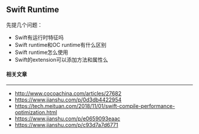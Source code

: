 ## Swift Runtime

先提几个问题：

- Swift有运行时特征吗
- Swift runtime和OC runtime有什么区别
- Swift runtime怎么使用
- Swift的extension可以添加方法和属性么



#### 相关文章

----

- http://www.cocoachina.com/articles/27682
- https://www.jianshu.com/p/0d3db4422954
- https://tech.meituan.com/2018/11/01/swift-compile-performance-optimization.html
- https://www.jianshu.com/p/e0659093eaac
- https://www.jianshu.com/p/c93d7a7d6771